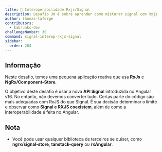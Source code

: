 ```yaml
---
title: 🔴 Interoperabilidade Rxjs/Signal
description: Desafio 30 é sobre aprender como misturar signal com Rxjs
author: thomas-laforge
contributors:
  - kabrunko-dev
challengeNumber: 30
command: signal-interop-rxjs-signal
sidebar:
  order: 204
---
```


## Informação

Neste desafio, temos uma pequena aplicação reativa que usa **RxJs** e **NgRx/Component-Store**.

O objetivo deste desafio é usar a nova **API Signal** introduzida no Angular v16. No entanto, não devemos converter tudo. Certas parte do código são mais adequadas com RxJS do que Signal. É sua decisão determinar o limite e observar como **Signal e RXJS coexistem**, além de como a interoperabilidade é feita no Angular.

## Nota

- Você pode usar qualquer biblioteca de terceiros se quiser, como **ngrx/signal-store**, **tanstack-query** ou **rxAngular**.
